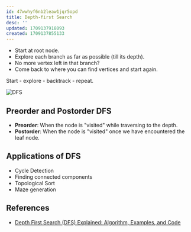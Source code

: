 ```yaml
---
id: 47wwhyf6nb2leaw1jqr5opd
title: Depth-first Search
desc: ''
updated: 1709137918093
created: 1709137855133
---
```



- Start at root node.
- Explore each branch as far as possible (till its depth).
- No more vertex left in that branch?
- Come back to where you can find vertices and start again.

Start - explore - backtrack - repeat.

![DFS](<../attachments/Depth-first Search (DFS)-image.png>)

## Preorder and Postorder DFS

- **Preorder**: When the node is "visited" while traversing to the depth.
- **Postorder**: When the node is "visited" once we have encountered the leaf node.

## Applications of DFS

- Cycle Detection
- Finding connected components
- Topological Sort
- Maze generation

## References

- [Depth First Search (DFS) Explained: Algorithm, Examples, and Code](https://youtu.be/PMMc4VsIacU?si=m7jEJLf80zjFGKAd)
